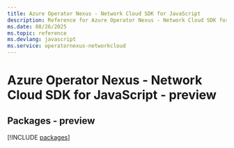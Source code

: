 ```yaml
---
title: Azure Operator Nexus - Network Cloud SDK for JavaScript
description: Reference for Azure Operator Nexus - Network Cloud SDK for JavaScript
ms.date: 08/26/2025
ms.topic: reference
ms.devlang: javascript
ms.service: operatornexus-networkcloud
---
```

# Azure Operator Nexus - Network Cloud SDK for JavaScript - preview
## Packages - preview
[!INCLUDE [packages](operator-nexus---network-cloud-index.md)]